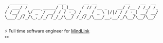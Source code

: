 <pre>
  _______            ___       __ __           __    __  __ 
 / ___/ /  ___ _____/ (_)__   / // /__ _    __/ /__ / /_/ /_
/ /__/ _ \/ _ `/ __/ / / -_) / _  / _ \ |/|/ / / -_) __/ __/
\___/_//_/\_,_/_/ /_/_/\__/ /_//_/\___/__,__/_/\__/\__/\__/ 

</pre>                                                          

⚡ Full time software engineer for [MindLink](https://www.mindlinksoft.com)</br>**
